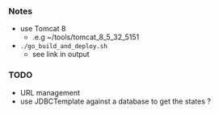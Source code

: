 
### Notes

* use Tomcat 8
    * .e.g ~/tools/tomcat_8_5_32_5151
* `./go_build_and_deploy.sh`
    * see link in output

### TODO

* URL management
* use JDBCTemplate against a database to get the states ?

